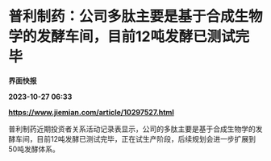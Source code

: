 # 普利制药：公司多肽主要是基于合成生物学的发酵车间，目前12吨发酵已测试完毕
**界面快报**

**2023-10-27 06:33**

**https://www.jiemian.com/article/10297527.html**

普利制药近期投资者关系活动记录表显示，公司的多肽主要是基于合成生物学的发酵车间，目前12吨发酵已测试完毕，正在试生产阶段，后续规划会进一步扩展到50吨发酵体系。